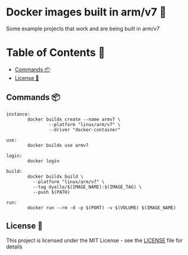 # Docker images built in arm/v7 🐋

Some example projects that work and are being built in arm/v7

# Table of Contents 📑

- [Commands 📦](#commands-)
- [License 📝](#license-)

## Commands 📦

```make
instance:
        docker buildx create --name armv7 \
                --platform "linux/arm/v7" \
                --driver "docker-container"

use:
        docker buildx use armv7

login:
        docker login

build:
        docker buildx build \
          --platform "linux/arm/v7" \
          --tag dyallo/$(IMAGE_NAME):$(IMAGE_TAG) \
          --push $(PATH)

run:
        docker run --rm -d -p $(PORT) -v $(VOLUME) $(IMAGE_NAME)
```

## License 📝

This project is licensed under the MIT License - see the [LICENSE](LICENSE) file for details
